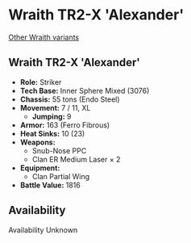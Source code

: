 # Wraith TR2-X 'Alexander' 

[Other Wraith variants](../wraith.md) 

## Wraith TR2-X 'Alexander' 

- **Role:** Striker 
- **Tech Base:** Inner Sphere Mixed (3076) 
- **Chassis:** 55 tons (Endo Steel) 
- **Movement:** 7 / 11, XL 
  - **Jumping:** 9 
- **Armor:** 163 (Ferro Fibrous) 
- **Heat Sinks:** 10 (23) 
- **Weapons:** 
  - Snub-Nose PPC 
  - Clan ER Medium Laser × 2 
- **Equipment:** 
  - Clan Partial Wing 
- **Battle Value:** 1816 

## Availability 

Availability Unknown 

